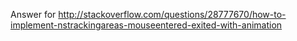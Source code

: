 Answer for http://stackoverflow.com/questions/28777670/how-to-implement-nstrackingareas-mouseentered-exited-with-animation

